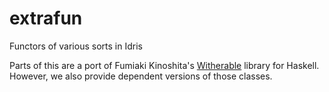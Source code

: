 # extrafun

Functors of various sorts in Idris

Parts of this are a port of Fumiaki Kinoshita's
[Witherable](https://hackage.haskell.org/package/witherable) library
for Haskell. However, we also provide dependent versions of those
classes.
